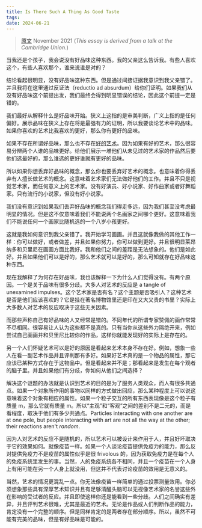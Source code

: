 ```yaml
---
title: Is There Such A Thing As Good Taste
tags: 
date: 2024-06-21
---
```

> [原文](https://www.paulgraham.com/goodtaste.html)
> November 2021
> (*This essay is derived from a talk at the Cambridge Union.*)

当我还是个孩子，我会说没有好品味这种东西。我的父亲这么告诉我。有些人喜欢这个，有些人喜欢那个，谁来说谁是对的？

结论看起很明显，没有好品味这种东西。但是通过间接证据我意识到我父亲错了。并且我将在这里通过反证法（reductio ad absurdum）给你们证明。如果我们从没有好品味这个前提出发，我们最终会得到明显错误的结论，因此这个前提一定是错的。

我们最好从解释什么是好品味开始。狭义上这指的是审美判断，广义上指的是任何偏好。展示品味在狭义上存在将是最强有力的证明，所以我要谈论艺术中的品味。如果你喜欢的艺术比我喜欢的更好，那么你有更好的品味。

如果不存在所谓好品味，那么也不存在[好的艺术](https://www.paulgraham.com/goodart.html)。因为如果有好的艺术，那么很容易分辨两个人谁的品味更好。给他们展示一堆他们从未见过的艺术家的作品然后要他们选最好的，那么谁选的更好谁就有更好的品味。

所以如果你想丢弃好品味的概念，那么你也要丢弃好艺术的概念。也意味着你得丢弃有人擅长做艺术的概念。这意味着艺术家们无法做好他们的工作。并且不只是视觉艺术家，而任何意义上的艺术家。没有好演员、好小说家、好作曲家或者好舞蹈家。只有流行的小说家，但没有好小说家。

我们没有意识到如果我们丢弃好品味的概念我们得走多远，因为我们甚至没考虑最明显的情况。但是这不仅意味着我们不能说两个名画家之间哪个更好。这意味着我们不能说任何一个画家比随机选的一个八岁小孩更好。

这就是我如何意识到我父亲错了。我开始学习画画。并且这就像我做的其他工作一样：你可以做好，或者做差，并且如果你努力，你可以做到更好。并且很明显莱昂纳多和贝里尼在画画方面比我好。我和他们之间的差距是无法想象的。他们是如此好。并且如果他们可以是好的，那么艺术就可以是好的，那么可知就存在好品味这种东西。

现在我解释了为何存在好品味，我也该解释一下为什么人们觉得没有。有两个原因。一个是关于品味有很多分歧。大多人对艺术的反应是 a tangle of unexamined impulses。这个艺术家是否有名？这个主题是否吸引人？这种艺术是否是他们应该喜欢的？它是挂在著名博物馆里还是印在又大又贵的书里？实际上大多数人对艺术的反应取决于这些无关因素。

而那些声称自己有好品味的人又经常是错的。不同年代的所谓专家赞佩的画作常常不尽相同。很容易让人认为这些都不是真的。只有当你从这些外力隔绝开来，例如尝试自己画画并和贝里尼比较你的作品，这样你就能发现好的实际上是存在的。

另一个人们怀疑艺术可以是好的原因是看起来艺术本身不存在好。例如，想象一些人在看一副艺术作品并且评判那有多好。如果好艺术真的是一个物品的属性，那它应该已某种方式存在于这物品中。但是看起来并不是；那看起来是发生在每个观者的脑子里。并且如果他们有分歧，你如何从他们之间选择？

解决这个谜题的办法就是认识到艺术的目的是为了服务人类观众，而人有很多共通点。如果一个对象所作用的事物以同样的方式做出回应，那么某种程度上可以说这意味着这个对象有相应的属性。如果一个粒子交互的所有东西表现像是这个粒子有质量 m，那么它就有质量 m。所以“主观”和“客观”之间的差别不是二元的，而是看程度，取决于他们有多少共通点。Particles interacting with one another are at one pole, but people interacting with art are not all the way at the other; their reactions aren't _random_.

因为人对艺术的反应不是随机的，所以艺术可以被设计来作用于人，并且好坏取决于它的效果如何。就像疫苗一样。如果一个人谈论疫苗提供免疫力的能力，那么反对提供免疫力不是疫苗的属性似乎是很 frivolous 的，因为获取免疫力是在每个人的免疫系统里发生的事。当然，人的免疫系统各不相同，并且一个疫苗在一个人身上有用可能在另一个人身上就没用，但这并不代表讨论疫苗的效用是无意义的。

当然，艺术的情况更混乱一点。你无法像疫苗一样简单的通过投票测量效用。你必须想象那些具有深厚艺术知识并且有足够清醒头脑可以无视像艺术家的名誉这些外在影响的受试者的反应。并且即使这样你还是能看到一些分歧。人们之间确实有差异，并且评判艺术很难，尤其是最近的艺术。无论是作品或人们判断作品的能力，肯定没有一个完整的顺序。但是同样肯定的是两者存在部分顺序。所以，虽然不可能有完美的品味，但是有好品味是可能的。
